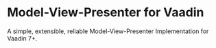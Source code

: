 Model-View-Presenter for Vaadin
===============================

A simple, extensible, reliable Model-View-Presenter Implementation for Vaadin 7+.
